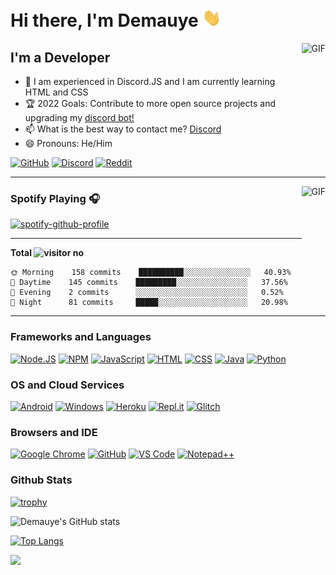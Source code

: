 # Hi there, I'm Demauye <img width="30px" src="https://github.com/SatYu26/SatYu26/raw/master/Assets/Hi.gif" />

<img align="right" alt="GIF" height="160px" src="https://octodex.github.com/images/daftpunktocat-guy.gif" />

## I'm a Developer

- 🌱 I am experienced in Discord.JS and I am currently learning HTML and CSS
- 🏆 2022 Goals: Contribute to more open source projects and upgrading my [discord bot!](#)
- 📫 What is the best way to contact me? [Discord](#)
- 😄 Pronouns: He/Him

[![GitHub](https://img.shields.io/badge/Github-100000?style=for-the-badge&logo=github&logoColor=white)](https://github.com/Demauye)
[![Discord](https://img.shields.io/badge/Discord-7289DA?style=for-the-badge&logo=discord&logoColor=white)](https://discord.gg/#)
[![Reddit](https://img.shields.io/badge/Reddit-FF4500?style=for-the-badge&logo=reddit&logoColor=white)](https://www.reddit.com/user/silent-kill)

---

<img align="right" alt="GIF" height="170px" src="https://media.giphy.com/media/J5B1Y8QZnzXXbLQIBu/giphy.gif" />

### Spotify Playing 🎧
[![spotify-github-profile](https://spotify-github-profile.vercel.app/api/view?uid=demauye&cover_image=true&theme=novatorem&bar_color=53b14f&bar_color_cover=true)](https://spotify-github-profile.vercel.app/api/view?uid=demauye&redirect=true)

---

<!--START_SECTION:waka-->
**Total ![visitor no](https://visitor-badge.glitch.me/badge?page_id=Demauye.Demauye&left_color=black&right_color=black)**

```text
🌞 Morning    158 commits    ██████████░░░░░░░░░░░░░░░   40.93% 
🌆 Daytime    145 commits    █████████░░░░░░░░░░░░░░░░   37.56% 
🌃 Evening    2 commits      ░░░░░░░░░░░░░░░░░░░░░░░░░   0.52% 
🌙 Night      81 commits     █████░░░░░░░░░░░░░░░░░░░░   20.98%
```
<!--END_SECTION:waka-->


---

### Frameworks and Languages
[![Node.JS](https://img.shields.io/badge/Node.js-339933?style=for-the-badge&logo=nodedotjs&logoColor=white)](https://nodejs.org)
[![NPM](https://img.shields.io/badge/npm-CB3837?style=for-the-badge&logo=npm&logoColor=white)](https://npmjs.org)
[![JavaScript](https://img.shields.io/badge/JavaScript-F7DF1E?style=for-the-badge&logo=javascript&logoColor=white)](https://javascript.com)
[![HTML](https://img.shields.io/badge/HTML-E34F26?style=for-the-badge&logo=html5&logoColor=white)](https://html.spec.whatwg.org/multipage/)
[![CSS](https://img.shields.io/badge/CSS-1572B6?style=for-the-badge&logo=css3&logoColor=white)](https://w3.org/Style/CSS)
[![Java](https://img.shields.io/badge/JAVA-FF6C37?style=for-the-badge&logo=Java&logoColor=white)](https://java.com)
[![Python](https://img.shields.io/badge/Python-0000FF?&style=for-the-badge&logo=Python&logoColor=white)](https://python.org)

### OS and Cloud Services
[![Android](https://img.shields.io/badge/Android-3DDC84?style=for-the-badge&logo=android&logoColor=white)](https://android.com)
[![Windows](https://img.shields.io/badge/Windows-0078D6?style=for-the-badge&logo=windows&logoColor=white)](https://microsoft.com/windows)
[![Heroku](https://img.shields.io/badge/Heroku-430098?style=for-the-badge&logo=heroku&logoColor=white)](https://heroku.com)
[![Repl.it](https://img.shields.io/badge/replit-667881?style=for-the-badge&logo=replit&logoColor=white)](https://replit.com)
[![Glitch](https://img.shields.io/badge/Glitch-2800ff?style=for-the-badge&logo=glitch&logoColor=white)](https://glitch.com)

### Browsers and IDE
[![Google Chrome](https://img.shields.io/badge/Google_chrome-4285F4?style=for-the-badge&logo=Google-chrome&logoColor=white)](https://google.com/chrome/)
[![GitHub](https://img.shields.io/badge/Github-100000?style=for-the-badge&logo=github&logoColor=white)](https://github.com)
[![VS Code](https://img.shields.io/badge/Visual_Studio_Code-0078D4?style=for-the-badge&logo=visual%20studio%20code&logoColor=white)](https://code.visualstudio.com)
[![Notepad++](https://img.shields.io/badge/Notepad++-90E59A.svg?style=for-the-badge&logo=notepad%2B%2B&logoColor=black)](https://notepad-plus-plus.org)

### Github Stats
[![trophy](https://github-profile-trophy.vercel.app/?username=Demauye353&theme=onedark&title=Joined2020,Commit,Followers,Repositories,Stars,PullRequest)](https://github.com/ryo-ma/github-profile-trophy)

![Demauye's GitHub stats](https://github-readme-stats.vercel.app/api?username=Demauye&show_icons=true&theme=radical)

[![Top Langs](https://github-readme-stats.vercel.app/api/top-langs/?username=Demauye)](https://github.com/demauye/github-readme-stats)




<img src="https://imgur.com/rilHVxA.png"/> 
